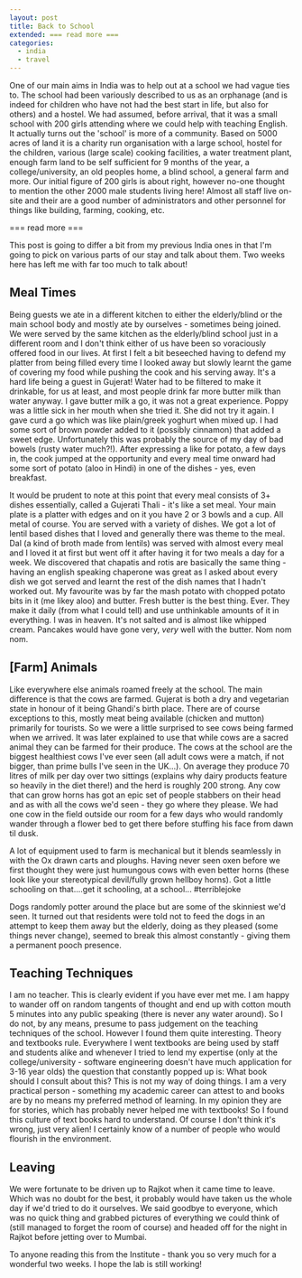 ```yaml
---
layout: post
title: Back to School
extended: === read more ===
categories:
  - india
  - travel
---
```


One of our main aims in India was to help out at a school we had vague ties to. The school had been variously described to us as an orphanage (and is indeed for children who have not had the best start in life, but also for others) and a hostel. We had assumed, before arrival, that it was a small school with 200 girls attending where we could help with teaching English. It actually turns out the 'school' is more of a community. Based on 5000 acres of land it is a charity run organisation with a large school, hostel for the children, various (large scale) cooking facilities, a water treatment plant, enough farm land to be self sufficient for 9 months of the year, a college/university, an old peoples home, a blind school, a general farm and more. Our initial figure of 200 girls is about right, however no-one thought to mention the other 2000 male students living here! Almost all staff live on-site and their are a good number of administrators and other personnel for things like building, farming, cooking, etc.

=== read more ===

This post is going to differ a bit from my previous India ones in that I'm going to pick on various parts of our stay and talk about them. Two weeks here has left me with far too much to talk about!

## Meal Times
Being guests we ate in a different kitchen to either the elderly/blind or the main school body and mostly ate by ourselves - sometimes being joined. We were served by the same kitchen as the elderly/blind school just in a different room and I don't think either of us have been so voraciously offered food in our lives. At first I felt a bit beseeched having to defend my platter from being filled every time I looked away but slowly learnt the game of covering my food while pushing the cook and his serving away. It's a hard life being a guest in Gujerat! Water had to be filtered to make it drinkable, for us at least, and most people drink far more butter milk than water anyway. I gave butter milk a go, it was not a great experience. Poppy was a little sick in her mouth when she tried it. She did not try it again. I gave curd a go which was like plain/greek yoghurt when mixed up. I had some sort of brown powder added to it (possibly cinnamon) that added a sweet edge. Unfortunately this was probably the source of my day of bad bowels (rusty water much?!). After expressing a like for potato, a few days in, the cook jumped at the opportunity and every meal time onward had some sort of potato (aloo in Hindi) in one of the dishes - yes, even breakfast.

It would be prudent to note at this point that every meal consists of 3+ dishes essentially, called a Gujerati Thali - it's like a set meal. Your main plate is a platter with edges and on it you have 2 or 3 bowls and a cup. All metal of course. You are served with a variety of dishes. We got a lot of lentil based dishes that I loved and generally there was theme to the meal. Dal (a kind of broth made from lentils) was served with almost every meal and I loved it at first but went off it after having it for two meals a day for a week. We discovered that chapatis and rotis are basically the same thing - having an english speaking chaperone was great as I asked about every dish we got served and learnt the rest of the dish names that I hadn't worked out. My favourite was by far the mash potato with chopped potato bits in it (me likey aloo) and butter. Fresh butter is the best thing. Ever. They make it daily (from what I could tell) and use unthinkable amounts of it in everything. I was in heaven. It's not salted and is almost like whipped cream. Pancakes would have gone very, _very_ well with the butter. Nom nom nom.

## [Farm] Animals
Like everywhere else animals roamed freely at the school. The main difference is that the cows are farmed. Gujerat is both a dry and vegetarian state in honour of it being Ghandi's birth place. There are of course exceptions to this, mostly meat being available (chicken and mutton) primarily for tourists. So we were a little surprised to see cows being farmed when we arrived. It was later explained to use that while cows are a sacred animal they can be farmed for their produce. The cows at the school are the biggest healthiest cows I've ever seen (all adult cows were a match, if not bigger, than prime bulls I've seen in the UK...). On average they produce 70 litres of milk per day over two sittings (explains why dairy products feature so heavily in the diet there!) and the herd is roughly 200 strong. Any cow that can grow horns has got an epic set of people stabbers on their head and as with all the cows we'd seen - they go where they please. We had one cow in the field outside our room for a few days who would randomly wander through a flower bed to get there before stuffing his face from dawn til dusk.

A lot of equipment used to farm is mechanical but it blends seamlessly in with the Ox drawn carts and ploughs. Having never seen oxen before we first thought they were just humungous cows with even better horns (these look like your stereotypical devil/fully grown hellboy horns). Got a little schooling on that....get it schooling, at a school... #terriblejoke

Dogs randomly potter around the place but are some of the skinniest we'd seen. It turned out that residents were told not to feed the dogs in an attempt to keep them away but the elderly, doing as they pleased (some things never change), seemed to break this almost constantly - giving them a permanent pooch presence. 

## Teaching Techniques
I am no teacher. This is clearly evident if you have ever met me. I am happy to wander off on random tangents of thought and end up with cotton mouth 5 minutes into any public speaking (there is never any water around). So I do not, by any means, presume to pass judgement on the teaching techniques of the school. However I found them quite interesting. Theory and textbooks rule. Everywhere I went textbooks are being used by staff and students alike and whenever I tried to lend my expertise (only at the college/university - software engineering doesn't have much application for 3-16 year olds) the question that constantly popped up is: What book should I consult about this? This is not my way of doing things. I am a very practical person - something my academic career can attest to and books are by no means my preferred method of learning. In my opinion they are for stories, which has probably never helped me with textbooks! So I found this culture of text books hard to understand. Of course I don't think it's wrong, just very alien! I certainly know of a number of people who would flourish in the environment.

## Leaving
We were fortunate to be driven up to Rajkot when it came time to leave. Which was no doubt for the best, it probably would have taken us the whole day if we'd tried to do it ourselves. We said goodbye to everyone, which was no quick thing and grabbed pictures of everything we could think of (still managed to forget the room of course) and headed off for the night in Rajkot before jetting over to Mumbai.

To anyone reading this from the Institute - thank you so very much for a wonderful two weeks. I hope the lab is still working!